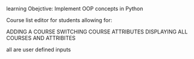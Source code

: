 learning Obejctive: Implement OOP concepts in Python 

Course list editor for students allowing for:

ADDING A COURSE
SWITCHING COURSE ATTRIBUTES
DISPLAYING ALL COURSES AND ATTRIBITES

all are user defined inputs

